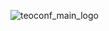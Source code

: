 ![teoconf_main_logo](https://github.com/TeoConference/.github/assets/64088250/425e6896-354b-4175-b6f5-5ee91318700b)

